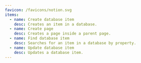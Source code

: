 ```yaml
---
favicon: /favicons/notion.svg
items:
  - name: Create database item
    desc: Creates an item in a database.
  - name: Create page
    desc: Creates a page inside a parent page.
  - name: Find database item
    desc: Searches for an item in a database by property.
  - name: Update database item
    desc: Updates a database item.
---
```


<script setup>
  import CustomListing from '../../components/CustomListing.vue'
</script>

<CustomListing />
